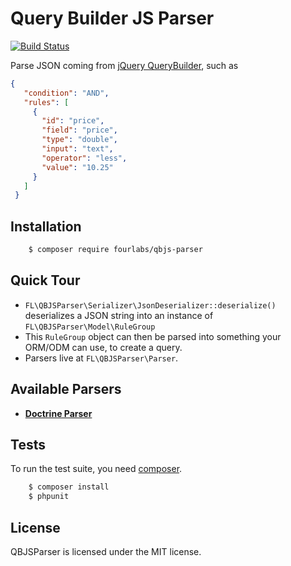 # Query Builder JS Parser

[![Build Status](https://travis-ci.org/fourlabsldn/QBJSParser.svg?branch=master)](https://travis-ci.org/fourlabsldn/QBJSParser)

Parse JSON coming from [jQuery QueryBuilder](http://querybuilder.js.org/), such as

```json
{
   "condition": "AND",
   "rules": [
     {
       "id": "price",
       "field": "price",
       "type": "double",
       "input": "text",
       "operator": "less",
       "value": "10.25"
     }
   ]
 }
```

## Installation

```bash
    $ composer require fourlabs/qbjs-parser
```

## Quick Tour

- `FL\QBJSParser\Serializer\JsonDeserializer::deserialize()` deserializes a JSON string into an instance of `FL\QBJSParser\Model\RuleGroup`
- This `RuleGroup` object can then be parsed into something your ORM/ODM can use, to create a query.
- Parsers live at `FL\QBJSParser\Parser`.

## Available Parsers
- [**Doctrine Parser**](Documentation/Parsers/Doctrine.md)


## Tests

To run the test suite, you need [composer](http://getcomposer.org).

```bash
    $ composer install
    $ phpunit
```

## License

QBJSParser is licensed under the MIT license.


